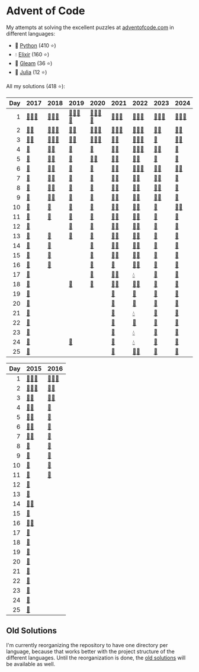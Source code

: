 # Advent of Code

My attempts at solving the excellent puzzles at [adventofcode.com](http://adventofcode.com/) in different languages:

- 🐍 [Python](python/) (410 ⭐)
- 💧 [Elixir](elixir/) (160 ⭐)
- 🌠 [Gleam](gleam/) (36 ⭐)
- 🍡 [Julia](julia/) (12 ⭐)

All my solutions (418 ⭐):

|   Day | 2017                                                                                                                     | 2018                                                                                                                                             | 2019                                                                                                                                                                                                                 | 2020                                                                                                                                                  | 2021                                                                                                             | 2022                                                                                                                                     | 2023                                                                                                         | 2024                                                                                                                           |
|------:|:-------------------------------------------------------------------------------------------------------------------------|:-------------------------------------------------------------------------------------------------------------------------------------------------|:---------------------------------------------------------------------------------------------------------------------------------------------------------------------------------------------------------------------|:------------------------------------------------------------------------------------------------------------------------------------------------------|:-----------------------------------------------------------------------------------------------------------------|:-----------------------------------------------------------------------------------------------------------------------------------------|:-------------------------------------------------------------------------------------------------------------|:-------------------------------------------------------------------------------------------------------------------------------|
|     1 | [🐍](python/2017/01_inverse_captcha)[💧](elixir/lib/2017/01_inverse_captcha)[🌠](gleam/aoc/src/aoc_2017/README_day_1.md) | [🐍](python/2018/01_chronal_calibration)[💧](elixir/lib/2018/01_chronal_calibration)[🌠](gleam/aoc/src/aoc_2018/README_day_1.md)                 | [🐍](python/2019/01_the_tyranny_of_the_rocket_equation)[🍡](julia/2019/01_the_tyranny_of_the_rocket_equation)[💧](elixir/lib/2019/01_the_tyranny_of_the_rocket_equation)[🌠](gleam/aoc/src/aoc_2019/README_day_1.md) | [🐍](python/2020/01_report_repair)[🍡](julia/2020/01_report_repair)[💧](elixir/lib/2020/01_report_repair)[🌠](gleam/aoc/src/aoc_2020/README_day_1.md) | [🐍](python/2021/01_sonar_sweep)[💧](elixir/lib/2021/01_sonar_sweep)[🌠](gleam/aoc/src/aoc_2021/README_day_1.md) | [🐍](python/2022/01_calorie_counting)[💧](elixir/lib/2022/01_calorie_counting)[🌠](gleam/aoc/src/aoc_2022/README_day_1.md)               | [🐍](python/2023/01_trebuchet)[💧](elixir/lib/2023/01_trebuchet)[🌠](gleam/aoc/src/aoc_2023/README_day_1.md) | [🐍](python/2024/01_historian_hysteria)[💧](elixir/lib/2024/01_historian_hysteria)[🌠](gleam/aoc/src/aoc_2024/README_day_1.md) |
|     2 | [🐍](python/2017/02_corruption_checksum)[💧](elixir/lib/2017/02_corruption_checksum)                                     | [🐍](python/2018/02_inventory_management_system)[💧](elixir/lib/2018/02_inventory_management_system)[🌠](gleam/aoc/src/aoc_2018/README_day_2.md) | [🐍](python/2019/02_1202_program_alarm)[💧](elixir/lib/2019/02_1202_program_alarm)                                                                                                                                   | [🐍](python/2020/02_password_philosophy)[🍡](julia/2020/02_password_philosophy)[💧](elixir/lib/2020/02_password_philosophy)                           | [🐍](python/2021/02_dive)[💧](elixir/lib/2021/02_dive)[🌠](gleam/aoc/src/aoc_2021/README_day_2.md)               | [🐍](python/2022/02_rock_paper_scissors)[💧](elixir/lib/2022/02_rock_paper_scissors)[🌠](gleam/aoc/src/aoc_2022/README_day_2.md)         | [🐍](python/2023/02_cube_conundrum)[💧](elixir/lib/2023/02_cube_conundrum)                                   | [🐍](python/2024/02_red-nosed_reports)[💧](elixir/lib/2024/02_red-nosed_reports)                                               |
|     3 | [🐍](python/2017/03_spiral_memory)[💧](elixir/lib/2017/03_spiral_memory)                                                 | [🐍](python/2018/03_no_matter_how_you_slice_it)[💧](elixir/lib/2018/03_no_matter_how_you_slice_it)[🌠](gleam/aoc/src/aoc_2018/README_day_3.md)   | [🐍](python/2019/03_crossed_wires)[💧](elixir/lib/2019/03_crossed_wires)                                                                                                                                             | [🐍](python/2020/03_toboggan_trajectory)[🍡](julia/2020/03_toboggan_trajectory)[💧](elixir/lib/2020/03_toboggan_trajectory)                           | [🐍](python/2021/03_binary_diagnostic)[💧](elixir/lib/2021/03_binary_diagnostic)                                 | [🐍](python/2022/03_rucksack_reorganization)[💧](elixir/lib/2022/03_rucksack_reorganization)[🌠](gleam/aoc/src/aoc_2022/README_day_3.md) | [🐍](python/2023/03_gear_ratios)                                                                             | [🐍](python/2024/03_mull_it_over)[💧](elixir/lib/2024/03_mull_it_over)                                                         |
|     4 | [🐍](python/2017/04_high-entropy_passphrases)                                                                            | [🐍](python/2018/04_repose_record)[💧](elixir/lib/2018/04_repose_record)                                                                         | [🐍](python/2019/04_secure_container)                                                                                                                                                                                | [🐍](python/2020/04_passport_processing)                                                                                                              | [🐍](python/2021/04_giant_squid)[💧](elixir/lib/2021/04_giant_squid)                                             | [🐍](python/2022/04_camp_cleanup)[💧](elixir/lib/2022/04_camp_cleanup)[🌠](gleam/aoc/src/aoc_2022/README_day_4.md)                       | [🐍](python/2023/04_scratchcards)[💧](elixir/lib/2023/04_scratchcards)                                       | [🐍](python/2024/04_ceres_search)                                                                                              |
|     5 | [🐍](python/2017/05_a_maze_of_twisty_trampolines_all_alike)                                                              | [🐍](python/2018/05_alchemical_reduction)[💧](elixir/lib/2018/05_alchemical_reduction)                                                           | [🐍](python/2019/05_sunny_with_a_chance_of_asteroids)                                                                                                                                                                | [🐍](python/2020/05_binary_boarding)[💧](elixir/lib/2020/05_binary_boarding)                                                                          | [🐍](python/2021/05_hydrothermal_venture)[💧](elixir/lib/2021/05_hydrothermal_venture)                           | [🐍](python/2022/05_supply_stacks)[💧](elixir/lib/2022/05_supply_stacks)                                                                 | [🐍](python/2023/05_if_you_give_a_seed_a_fertilizer)                                                         | [🐍](python/2024/05_print_queue)                                                                                               |
|     6 | [🐍](python/2017/06_memory_reallocation)                                                                                 | [🐍](python/2018/06_chronal_coordinates)[💧](elixir/lib/2018/06_chronal_coordinates)                                                             | [🐍](python/2019/06_universal_orbit_map)                                                                                                                                                                             | [🐍](python/2020/06_custom_customs)                                                                                                                   | [🐍](python/2021/06_lanternfish)[💧](elixir/lib/2021/06_lanternfish)                                             | [🐍](python/2022/06_tuning_trouble)[💧](elixir/lib/2022/06_tuning_trouble)[🌠](gleam/aoc/src/aoc_2022/README_day_6.md)                   | [🐍](python/2023/06_wait_for_it)[💧](elixir/lib/2023/06_wait_for_it)                                         | [🐍](python/2024/06_guard_gallivant)[💧](elixir/lib/2024/06_guard_gallivant)                                                   |
|     7 | [🐍](python/2017/07_recursive_circus)                                                                                    | [🐍](python/2018/07_the_sum_of_its_parts)[💧](elixir/lib/2018/07_the_sum_of_its_parts)                                                           | [🐍](python/2019/07_amplification_circuit)                                                                                                                                                                           | [🐍](python/2020/07_handy_haversacks)                                                                                                                 | [🐍](python/2021/07_the_treachery_of_whales)[💧](elixir/lib/2021/07_the_treachery_of_whales)                     | [🐍](python/2022/07_no_space_left_on_device)[💧](elixir/lib/2022/07_no_space_left_on_device)                                             | [🐍](python/2023/07_camel_cards)[💧](elixir/lib/2023/07_camel_cards)                                         | [🐍](python/2024/07_bridge_repair)                                                                                             |
|     8 | [🐍](python/2017/08_i_heard_you_like_registers)                                                                          | [🐍](python/2018/08_memory_maneuver)[💧](elixir/lib/2018/08_memory_maneuver)                                                                     | [🐍](python/2019/08_space_image_format)                                                                                                                                                                              | [🐍](python/2020/08_handheld_halting)                                                                                                                 | [🐍](python/2021/08_seven_segment_search)[💧](elixir/lib/2021/08_seven_segment_search)                           | [🐍](python/2022/08_treetop_tree_house)[💧](elixir/lib/2022/08_treetop_tree_house)                                                       | [🐍](python/2023/08_haunted_wasteland)[💧](elixir/lib/2023/08_haunted_wasteland)                             | [🐍](python/2024/08_resonant_collinearity)                                                                                     |
|     9 | [🐍](python/2017/09_stream_processing)                                                                                   | [🐍](python/2018/09_marble_mania)[💧](elixir/lib/2018/09_marble_mania)                                                                           | [🐍](python/2019/09_sensor_boost)                                                                                                                                                                                    | [🐍](python/2020/09_encoding_error)                                                                                                                   | [🐍](python/2021/09_smoke_basin)[💧](elixir/lib/2021/09_smoke_basin)                                             | [🐍](python/2022/09_rope_bridge)[💧](elixir/lib/2022/09_rope_bridge)                                                                     | [🐍](python/2023/09_mirage_maintenance)[💧](elixir/lib/2023/09_mirage_maintenance)                           | [🐍](python/2024/09_disk_fragmenter)                                                                                           |
|    10 | [🐍](python/2017/10_knot_hash)                                                                                           | [🐍](python/2018/10_the_stars_align)                                                                                                             | [🐍](python/2019/10_monitoring_station)                                                                                                                                                                              | [🐍](python/2020/10_adapter_array)                                                                                                                    | [🐍](python/2021/10_syntax_scoring)[💧](elixir/lib/2021/10_syntax_scoring)                                       | [🐍](python/2022/10_cathode-ray_tube)[💧](elixir/lib/2022/10_cathode-ray_tube)                                                           | [🐍](python/2023/10_pipe_maze)                                                                               | [🐍](python/2024/10_hoof_it)[💧](elixir/lib/2024/10_hoof_it)                                                                   |
|    11 | [🐍](python/2017/11_hex_ed)                                                                                              | [🐍](python/2018/11_chronal_charge)                                                                                                              | [🐍](python/2019/11_space_police)                                                                                                                                                                                    | [🐍](python/2020/11_seating_system)                                                                                                                   | [🐍](python/2021/11_dumbo_octopus)[💧](elixir/lib/2021/11_dumbo_octopus)                                         | [🐍](python/2022/11_monkey_in_the_middle)[💧](elixir/lib/2022/11_monkey_in_the_middle)                                                   | [🐍](python/2023/11_cosmic_expansion)                                                                        | [🐍](python/2024/11_plutonian_pebbles)                                                                                         |
|    12 | [🐍](python/2017/12_digital_plumber)                                                                                     |                                                                                                                                                  | [🐍](python/2019/12_the_n-body_problem)                                                                                                                                                                              | [🐍](python/2020/12_rain_risk)                                                                                                                        | [🐍](python/2021/12_passage_pathing)[💧](elixir/lib/2021/12_passage_pathing)                                     | [🐍](python/2022/12_hill_climbing_algorithm)[💧](elixir/lib/2022/12_hill_climbing_algorithm)                                             | [🐍](python/2023/12_hot_springs)                                                                             | [🐍](python/2024/12_garden_groups)                                                                                             |
|    13 | [🐍](python/2017/13_packet_scanners)                                                                                     | [🐍](python/2018/13_mine_cart_madness)                                                                                                           | [🐍](python/2019/13_care_package)                                                                                                                                                                                    | [🐍](python/2020/13_shuttle_search)                                                                                                                   | [🐍](python/2021/13_transparent_origami)[💧](elixir/lib/2021/13_transparent_origami)                             | [🐍](python/2022/13_distress_signal)[💧](elixir/lib/2022/13_distress_signal)                                                             | [🐍](python/2023/13_point_of_incidence)                                                                      | [🐍](python/2024/13_claw_contraption)                                                                                          |
|    14 | [🐍](python/2017/14_disk_defragmentation)                                                                                | [🐍](python/2018/14_chocolate_charts)                                                                                                            |                                                                                                                                                                                                                      | [🐍](python/2020/14_docking_data)                                                                                                                     | [🐍](python/2021/14_extended_polymerization)[💧](elixir/lib/2021/14_extended_polymerization)                     | [🐍](python/2022/14_regolith_reservoir)[💧](elixir/lib/2022/14_regolith_reservoir)                                                       | [🐍](python/2023/14_parabolic_reflector_dish)                                                                | [🐍](python/2024/14_restroom_redoubt)                                                                                          |
|    15 | [🐍](python/2017/15_dueling_generators)                                                                                  | [🐍](python/2018/15_beverage_bandits)                                                                                                            |                                                                                                                                                                                                                      | [🐍](python/2020/15_rambunctious_recitation)                                                                                                          | [🐍](python/2021/15_chiton)[💧](elixir/lib/2021/15_chiton)                                                       | [🐍](python/2022/15_beacon_exclusion_zone)[💧](elixir/lib/2022/15_beacon_exclusion_zone)                                                 | [🐍](python/2023/15_lens_library)                                                                            | [🐍](python/2024/15_warehouse_woes)                                                                                            |
|    16 | [🐍](python/2017/16_permutation_promenade)                                                                               | [🐍](python/2018/16_chronal_classification)                                                                                                      |                                                                                                                                                                                                                      | [🐍](python/2020/16_ticket_translation)                                                                                                               | [🐍](python/2021/16_packet_decoder)                                                                              | [🐍](python/2022/16_proboscidea_volcanium)[💧](elixir/lib/2022/16_proboscidea_volcanium)                                                 | [🐍](python/2023/16_the_floor_will_be_lava)                                                                  | [🐍](python/2024/16_reindeer_maze)                                                                                             |
|    17 | [🐍](python/2017/17_spinlock)                                                                                            |                                                                                                                                                  |                                                                                                                                                                                                                      | [🐍](python/2020/17_conway_cubes)                                                                                                                     | [🐍](python/2021/17_trick_shot)[💧](elixir/lib/2021/17_trick_shot)                                               | [💧](elixir/lib/2022/17_pyroclastic_flow)                                                                                                | [🐍](python/2023/17_clumsy_crucible)                                                                         | [🐍](python/2024/17_chronospatial_computer)                                                                                    |
|    18 | [🐍](python/2017/18_duet)                                                                                                |                                                                                                                                                  | [🐍](python/2019/18_many-worlds_interpretation)                                                                                                                                                                      | [🐍](python/2020/18_operation_order)                                                                                                                  | [🐍](python/2021/18_snailfish)[💧](elixir/lib/2021/18_snailfish)                                                 | [🐍](python/2022/18_boiling_boulders)[💧](elixir/lib/2022/18_boiling_boulders)                                                           | [🐍](python/2023/18_lavaduct_lagoon)                                                                         | [🐍](python/2024/18_ram_run)                                                                                                   |
|    19 | [🐍](python/2017/19_a_series_of_tubes)                                                                                   |                                                                                                                                                  |                                                                                                                                                                                                                      |                                                                                                                                                       | [🐍](python/2021/19_beacon_scanner)                                                                              | [🐍](python/2022/19_not_enough_minerals)                                                                                                 | [🐍](python/2023/19_aplenty)                                                                                 | [🐍](python/2024/19_linen_layout)                                                                                              |
|    20 | [🐍](python/2017/20_particle_swarm)                                                                                      |                                                                                                                                                  |                                                                                                                                                                                                                      |                                                                                                                                                       | [🐍](python/2021/20_trench_map)                                                                                  | [🐍](python/2022/20_grove_positioning_system)                                                                                            | [🐍](python/2023/20_pulse_propagation)                                                                       | [🐍](python/2024/20_race_condition)                                                                                            |
|    21 | [🐍](python/2017/21_fractal_art)                                                                                         |                                                                                                                                                  |                                                                                                                                                                                                                      |                                                                                                                                                       | [🐍](python/2021/21_dirac_dice)                                                                                  | [💧](elixir/lib/2022/21_monkey_math)                                                                                                     | [🐍](python/2023/21_step_counter)                                                                            | [🐍](python/2024/21_keypad_conundrum)                                                                                          |
|    22 | [🐍](python/2017/22_sporifica_virus)                                                                                     |                                                                                                                                                  |                                                                                                                                                                                                                      |                                                                                                                                                       | [🐍](python/2021/22_reactor_reboot)                                                                              | [🐍](python/2022/22_monkey_map)                                                                                                          | [🐍](python/2023/22_sand_slabs)                                                                              | [🐍](python/2024/22_monkey_market)                                                                                             |
|    23 | [🐍](python/2017/23_coprocessor_conflagration)                                                                           |                                                                                                                                                  |                                                                                                                                                                                                                      |                                                                                                                                                       | [🐍](python/2021/23_amphipod)                                                                                    | [💧](elixir/lib/2022/23_unstable_diffusion)                                                                                              | [🐍](python/2023/23_a_long_walk)                                                                             | [🐍](python/2024/23_lan_party)                                                                                                 |
|    24 | [🐍](python/2017/24_electromagnetic_moat)                                                                                |                                                                                                                                                  | [🐍](python/2019/24_planet_of_discord)                                                                                                                                                                               |                                                                                                                                                       | [🐍](python/2021/24_arithmetic_logic_unit)                                                                       | [💧](elixir/lib/2022/24_blizzard_basin)                                                                                                  | [🐍](python/2023/24_never_tell_me_the_odds)                                                                  | [🐍](python/2024/24_crossed_wires)                                                                                             |
|    25 | [🐍](python/2017/25_the_halting_problem)                                                                                 |                                                                                                                                                  |                                                                                                                                                                                                                      |                                                                                                                                                       | [🐍](python/2021/25_sea_cucumber)                                                                                | [🐍](python/2022/25_full_of_hot_air)[💧](elixir/lib/2022/25_full_of_hot_air)                                                             | [🐍](python/2023/25_snowverload)                                                                             | [🐍](python/2024/25_code_chronicle)                                                                                            |

|   Day | 2015                                                                                                                                                         | 2016                                                                                                                                 |
|------:|:-------------------------------------------------------------------------------------------------------------------------------------------------------------|:-------------------------------------------------------------------------------------------------------------------------------------|
|     1 | [🐍](python/2015/01_not_quite_lisp)[💧](elixir/lib/2015/01_not_quite_lisp)[🌠](gleam/aoc/src/aoc_2015/README_day_1.md)                                       | [🐍](python/2016/01_no_time_for_a_taxicab)[💧](elixir/lib/2016/01_no_time_for_a_taxicab)[🌠](gleam/aoc/src/aoc_2016/README_day_1.md) |
|     2 | [🐍](python/2015/02_i_was_told_there_would_be_no_math)[💧](elixir/lib/2015/02_i_was_told_there_would_be_no_math)[🌠](gleam/aoc/src/aoc_2015/README_day_2.md) | [🐍](python/2016/02_bathroom_security)[💧](elixir/lib/2016/02_bathroom_security)                                                     |
|     3 | [🐍](python/2015/03_perfectly_spherical_houses_in_a_vacuum)[💧](elixir/lib/2015/03_perfectly_spherical_houses_in_a_vacuum)                                   | [🐍](python/2016/03_squares_with_three_sides)[💧](elixir/lib/2016/03_squares_with_three_sides)                                       |
|     4 | [🐍](python/2015/04_the_ideal_stocking_stuffer)[💧](elixir/lib/2015/04_the_ideal_stocking_stuffer)                                                           | [🐍](python/2016/04_security_through_obscurity)                                                                                      |
|     5 | [🐍](python/2015/05_doesnt_he_have_intern-elves_for_this)[💧](elixir/lib/2015/05_doesnt_he_have_intern-elves_for_this)                                       | [🐍](python/2016/05_how_about_a_nice_game_of_chess)                                                                                  |
|     6 | [🐍](python/2015/06_probably_a_fire_hazard)[💧](elixir/lib/2015/06_probably_a_fire_hazard)                                                                   | [🐍](python/2016/06_signals_and_noise)                                                                                               |
|     7 | [🐍](python/2015/07_some_assembly_required)[💧](elixir/lib/2015/07_some_assembly_required)                                                                   | [🐍](python/2016/07_internet_protocol_version_7)                                                                                     |
|     8 | [🐍](python/2015/08_matchsticks)                                                                                                                             | [🐍](python/2016/08_two-factor_authentication)                                                                                       |
|     9 | [🐍](python/2015/09_all_in_a_single_night)                                                                                                                   | [🐍](python/2016/09_explosives_in_cyberspace)                                                                                        |
|    10 | [🐍](python/2015/10_elves_look_elves_say)                                                                                                                    | [🐍](python/2016/10_balance_bots)                                                                                                    |
|    11 | [🐍](python/2015/11_corporate_policy)                                                                                                                        | [🐍](python/2016/11_radioisotope_thermoelectric_generators)                                                                          |
|    12 | [🐍](python/2015/12_jsabacusframework_io)                                                                                                                    |                                                                                                                                      |
|    13 | [🐍](python/2015/13_knights_of_the_dinner_table)                                                                                                             |                                                                                                                                      |
|    14 | [🐍](python/2015/14_reindeer_olympics)[🍡](julia/2015/14_reindeer_olympics)                                                                                  |                                                                                                                                      |
|    15 | [🐍](python/2015/15_science_for_hungry_people)                                                                                                               |                                                                                                                                      |
|    16 | [🐍](python/2015/16_aunt_sue)[🍡](julia/2015/16_aunt_sue)                                                                                                    |                                                                                                                                      |
|    17 | [🐍](python/2015/17_no_such_thing_as_too_much)                                                                                                               |                                                                                                                                      |
|    18 | [🐍](python/2015/18_like_a_gif_for_your_yard)                                                                                                                |                                                                                                                                      |
|    19 | [🐍](python/2015/19_medicine_for_rudolph)                                                                                                                    |                                                                                                                                      |
|    20 | [🐍](python/2015/20_infinite_elves_and_infinite_houses)                                                                                                      |                                                                                                                                      |
|    21 | [🐍](python/2015/21_rpg_simulator_20xx)                                                                                                                      |                                                                                                                                      |
|    22 | [🐍](python/2015/22_wizard_simulator_20xx)                                                                                                                   |                                                                                                                                      |
|    23 | [🐍](python/2015/23_opening_the_turing_lock)                                                                                                                 |                                                                                                                                      |
|    24 | [🐍](python/2015/24_it_hangs_in_the_balance)                                                                                                                 |                                                                                                                                      |
|    25 | [🐍](python/2015/25_let_it_snow)                                                                                                                             |                                                                                                                                      |

## Old Solutions

I'm currently reorganizing the repository to have one directory per language, because that works better with the project structure of the different languages. Until the reorganization is done, the [old solutions](old/) will be available as well.
